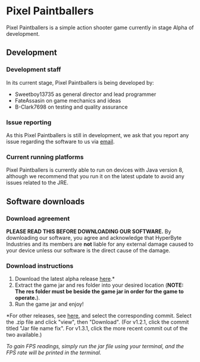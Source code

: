 # Pixel Paintballers
Pixel Paintballers is a simple action shooter game currently in stage Alpha of development.

## Development
### Development staff
In its current stage, Pixel Paintballers is being developed by:
- Sweetboy13735 as general director and lead programmer
- FateAssasin on game mechanics and ideas
- B-Clark7698 on testing and quality assurance

### Issue reporting
As this Pixel Paintballers is still in development, we ask that you report any issue regarding the software to us via [email](mailto:ramonegraham@gmail.com).

### Current running platforms
Pixel Paintballers is currently able to run on devices with Java version 8, although we recommend that you run it on the latest update to avoid any issues related to the JRE.

## Software downloads
### Download agreement
**PLEASE READ THIS BEFORE DOWNLOADING OUR SOFTWARE.** By downloading our software, you agree and acknowledge that HyperByte Industries and its members are **not** liable for any external damage caused to your device unless our software is the direct cause of the damage.

### Download instructions
1. Download the latest alpha release [here](https://github.com/HyperByteIndustries/Pixel-Paintballers/raw/Alpha-releases/Pixel_Paintballers_v1.3.2-alpha.zip).*
2. Extract the game jar and res folder into your desired location (**NOTE: The res folder must be beside the game jar in order for the game to operate.**).
3. Run the game jar and enjoy!

*For other releases, see [here](https://github.com/HyperByteIndustries/Pixel-Paintballers/commits/Alpha-releases), and select the corresponding commit. Select the .zip file and click "view", then "Download". (For v1.2.1, click the commit titled "Jar file name fix". For v1.3.1, click the more recent commit out of the two available.)

*To gain FPS readings, simply run the jar file using your terminal, and the FPS rate will be printed in the terminal.*
